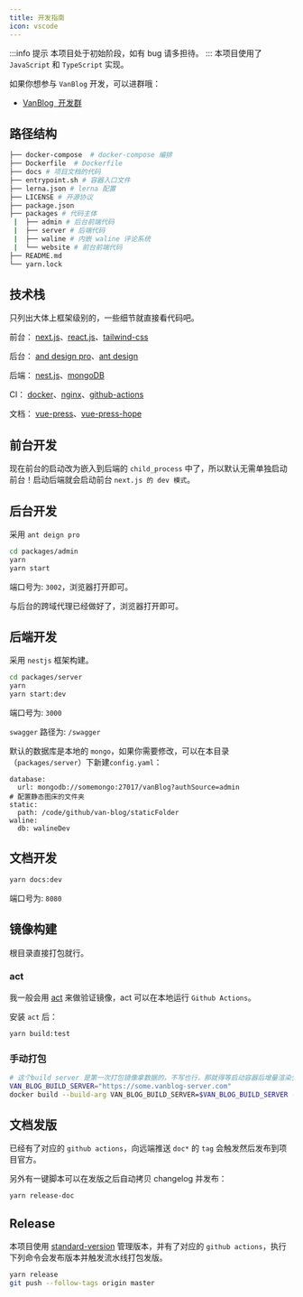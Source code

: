 ```yaml
---
title: 开发指南
icon: vscode
---
```


:::info 提示
本项目处于初始阶段，如有 bug 请多担待。
:::
本项目使用了 `JavaScript` 和 `TypeScript` 实现。

如果你想参与 `VanBlog` 开发，可以进群哦：

- [VanBlog  开发群](https://jq.qq.com/?_wv=1027&k=mf2CguM8)

## 路径结构

```bash
├── docker-compose  # docker-compose 编排
├── Dockerfile  # Dockerfile
├── docs # 项目文档的代码
├── entrypoint.sh # 容器入口文件
├── lerna.json # lerna 配置
├── LICENSE # 开源协议
├── package.json
├── packages # 代码主体
 |  ├── admin # 后台前端代码
 |  ├── server # 后端代码
 |  ├── waline # 内嵌 waline 评论系统
 |  └── website # 前台前端代码
├── README.md
└── yarn.lock
```

## 技术栈

只列出大体上框架级别的，一些细节就直接看代码吧。

前台： [next.js](https://nextjs.org/)、[react.js](https://reactjs.org/)、[tailwind-css](https://tailwindcss.com/)

后台： [and design pro](https://pro.ant.design/zh-CN/)、[ant design](https://ant.design/)

后端： [nest.js](https://nestjs.com/)、[mongoDB](https://www.mongodb.com/)

CI： [docker](https://www.docker.com/)、[nginx](https://www.nginx.com/)、[github-actions](https://docs.github.com/cn/actions)

文档： [vue-press](https://vuepress.vuejs.org/)、[vue-press-hope](https://vuepress-theme-hope.github.io/)

## 前台开发

现在前台的启动改为嵌入到后端的 `child_process` 中了，所以默认无需单独启动前台！启动后端就会启动前台 `next.js 的 dev 模式`。

<!-- 采用了 `nextjs`

```bash
cd packages/website
yarn
yarn dev
```

端口号为: `3001`

与后台的跨域代理已经做好了，浏览器打开即可。 -->

## 后台开发

采用 `ant deign pro`

```bash
cd packages/admin
yarn
yarn start
```

端口号为: `3002`，浏览器打开即可。

与后台的跨域代理已经做好了，浏览器打开即可。

## 后端开发

采用 `nestjs` 框架构建。

```bash
cd packages/server
yarn
yarn start:dev
```

端口号为: `3000`

`swagger` 路径为: `/swagger`

默认的数据库是本地的 `mongo`，如果你需要修改，可以在本目录（`packages/server`）下新建`config.yaml`：

```
database:
  url: mongodb://somemongo:27017/vanBlog?authSource=admin
# 配置静态图床的文件夹
static:
  path: /code/github/van-blog/staticFolder
waline:
  db: walineDev

```

## 文档开发

```bash
yarn docs:dev
```

端口号为: `8080`

## 镜像构建

根目录直接打包就行。

### act

我一般会用 [act](https://github.com/nektos/act) 来做验证镜像，act 可以在本地运行 `Github Actions`。

安装 `act` 后：

```bash
yarn build:test
```

### 手动打包

```bash
# 这个build server 是第一次打包镜像拿数据的，不写也行，那就得等启动容器后增量渲染生效了。
VAN_BLOG_BUILD_SERVER="https://some.vanblog-server.com"
docker build --build-arg VAN_BLOG_BUILD_SERVER=$VAN_BLOG_BUILD_SERVER -t mereith/van-blog:test .
```

## 文档发版

已经有了对应的 `github actions`，向远端推送 `doc*` 的 `tag` 会触发然后发布到项目官方。

另外有一键脚本可以在发版之后自动拷贝 changelog 并发布：

```
yarn release-doc
```

## Release

本项目使用 [standard-version](https://github.com/conventional-changelog/standard-version) 管理版本，并有了对应的 `github actions`，执行下列命令会发布版本并触发流水线打包发版。

```bash
yarn release
git push --follow-tags origin master
```
